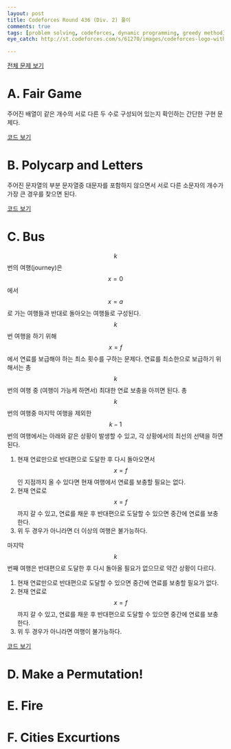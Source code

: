 ```yaml
---
layout: post
title: Codeforces Round 436 (Div. 2) 풀이
comments: true
tags: [problem solving, codeforces, dynamic programming, greedy method]
eye_catch: http://st.codeforces.com/s/61270/images/codeforces-logo-with-telegram.png

---
```




[전체 문제 보기](http://codeforces.com/contest/864)

# A. Fair Game

주어진 배열이 같은 개수의 서로 다른 두 수로 구성되어 있는지 확인하는 간단한 구현 문제다.

[코드 보기](https://ideone.com/AgZ3wJ)

# B. Polycarp and Letters

주어진 문자열의 부분 문자열중 대문자를 포함하지 않으면서 서로 다른 소문자의 개수가 가장 큰 경우를 찾으면 된다.

[코드 보기](https://ideone.com/2ct45M)

# C. Bus

$$k$$번의 여행(journey)은 $$x=0$$에서 $$x=a$$로 가는 여행들과 반대로 돌아오는 여행들로 구성된다. $$k$$번 여행을 하기 위해 $$x=f$$에서 연료를 보급해야 하는 최소 횟수를 구하는 문제다. 연료를 최소한으로 보급하기 위해서는 총 $$k$$번의 여행 중 (여행이 가능케 하면서) 최대한 연료 보충을 아끼면 된다. 총 $$k$$번의 여행중 마지막 여행을 제외한 $$k-1$$번의 여행에서는 아래와 같은 상황이 발생할 수 있고, 각 상황에서의 최선의 선택을 하면 된다.

1. 현재 연료만으로 반대편으로 도달한 후 다시 돌아오면서 $$x=f$$인 지점까지 올 수 있다면 현재 여행에서 연료를 보충할 필요는 없다.
2. 현재 연료로 $$x=f$$까지 갈 수 있고, 연료를 채운 후 반대편으로 도달할 수 있으면 중간에 연료를 보충한다.
3. 위 두 경우가 아니라면 더 이상의 여행은 불가능하다.

마지막 $$k$$번째 여행은 반대편으로 도달한 후 다시 돌아올 필요가 없으므로 약간 상황이 다르다.

1. 현재 연료만으로 반대편으로 도달할 수 있으면 중간에 연료를 보충할 필요가 없다.
2. 현재 연료로 $$x=f$$까지 갈 수 있고, 연료를 채운 후 반대편으로 도달할 수 있으면 중간에 연료를 보충한다.
3. 위 두 경우가 아니라면 여행이 불가능하다.

[코드 보기](https://ideone.com/Px9nvO)

# D. Make a Permutation!

# E. Fire

# F. Cities Excurtions